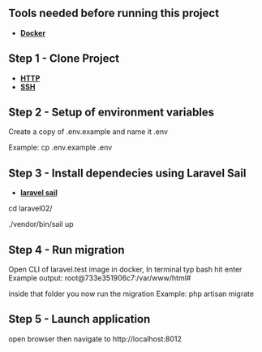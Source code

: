 ## Tools needed before running this project
- **[Docker](https://docs.docker.com/get-docker/)**

## Step 1 - Clone Project 
- **[HTTP](https://github.com/hunk501/laravel02.git)**
- **[SSH](git@github.com:hunk501/laravel02.git)**

## Step 2 - Setup of environment variables
Create a copy of .env.example and name it .env

Example:
cp .env.example .env


## Step 3 - Install dependecies using Laravel Sail 
- **[laravel sail](https://laravel.com/docs/9.x/sail)**

cd laravel02/

./vendor/bin/sail up


## Step 4 - Run migration
Open CLI of laravel.test image in docker, In terminal typ bash hit enter
Example output: root@733e351906c7:/var/www/html#

inside that folder you now run the migration
Example: php artisan migrate


## Step 5 - Launch application
open browser then navigate to http://localhost:8012
